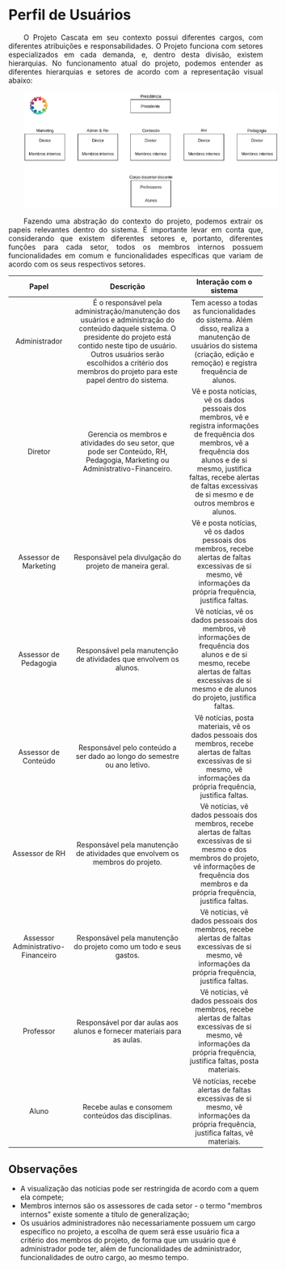 <style> p { text-align: justify; text-indent: 30px; } </style>

# Perfil de Usuários

O Projeto Cascata em seu contexto possui diferentes cargos, com diferentes atribuições e responsabilidades. O Projeto funciona com setores especializados em cada demanda, e, dentro desta divisão, existem hierarquias. No funcionamento atual do projeto, podemos entender as diferentes hierarquias e setores de acordo com a representação visual abaixo:

![Papeis do Sistema](../img/setores_hierarquias.png)

Fazendo uma abstração do contexto do projeto, podemos extrair os papeis relevantes dentro do sistema. É importante levar em conta que, considerando que existem diferentes setores e, portanto, diferentes funções para cada setor, todos os membros internos possuem funcionalidades em comum e funcionalidades específicas que variam de acordo com os seus respectivos setores.

|                Papel               |                                                                                                                                 Descrição                                                                                                                                 |                                                                                                                Interação com o sistema                                                                                                                |
|:----------------------------------:|:-------------------------------------------------------------------------------------------------------------------------------------------------------------------------------------------------------------------------------------------------------------------------:|:-----------------------------------------------------------------------------------------------------------------------------------------------------------------------------------------------------------------------------------------------------:|
|            Administrador           | É o responsável pela administração/manutenção dos usuários e administração do conteúdo daquele sistema. O presidente do projeto está contido neste tipo de usuário. Outros usuários serão escolhidos a critério dos membros do projeto para este papel dentro do sistema. |                                                                        Tem acesso a todas as funcionalidades do sistema. Além disso, realiza a manutenção de usuários do sistema (criação, edição e remoção) e registra frequência de alunos.                                                                        |
|               Diretor              |                                                                              Gerencia os membros e atividades do seu setor, que pode ser Conteúdo, RH, Pedagogia, Marketing ou  Administrativo-Financeiro.                                                                             | Vê e posta notícias, vê os dados pessoais dos membros, vê e registra informações de frequência dos membros, vê a frequência dos alunos e de si mesmo, justifica faltas, recebe alertas de faltas excessivas de si mesmo e de outros membros e alunos. |
|        Assessor de Marketing       |                                                                                                          Responsável pela divulgação do projeto de maneira geral.                                                                                                         |                                            Vê e posta notícias, vê os dados pessoais dos membros, recebe alertas de faltas excessivas de si mesmo, vê informações da própria frequência, justifica faltas.                                            |
|        Assessor de Pedagogia       |                                                                                                     Responsável pela manutenção de atividades que envolvem os alunos.                                                                                                     |                            Vê notícias, vê os dados pessoais dos membros, vê informações de frequência dos alunos e de si mesmo, recebe alertas de faltas excessivas de si mesmo e de alunos do projeto, justifica faltas.                            |
|        Assessor de Conteúdo        |                                                                                                  Responsável pelo conteúdo a ser dado ao longo do semestre ou ano letivo.                                                                                                 |                                        Vê notícias, posta materiais, vê os dados pessoais dos membros, recebe alertas de faltas excessivas de si mesmo, vê informações da própria frequência, justifica faltas.                                       |
|           Assessor de RH           |                                                                                               Responsável pela manutenção de atividades que envolvem os membros do projeto.                                                                                               |                       Vê notícias, vê dados pessoais dos membros, recebe alertas de faltas excessivas de si mesmo e dos membros do projeto, vê informações de frequência dos membros e da própria frequência, justifica faltas.                       |
| Assessor Administrativo-Financeiro |                                                                                                     Responsável pela manutenção do projeto como um todo e seus gastos.                                                                                                    |                                                  Vê notícias, vê dados pessoais dos membros, recebe alertas de faltas excessivas de si mesmo, vê informações da própria frequência, justifica faltas.                                                 |
|              Professor             |                                                                                                  Responsável por dar aulas aos alunos e fornecer materiais para as aulas.                                                                                                 |                                         Vê notícias, vê dados pessoais dos membros, recebe alertas de faltas excessivas de si mesmo, vê informações da própria frequência, justifica faltas, posta materiais.                                         |
|                Aluno               |                                                                                                             Recebe aulas e consomem conteúdos das disciplinas.                                                                                                            |                                                          Vê notícias, recebe alertas de faltas excessivas de si mesmo, vê informações da própria frequência, justifica faltas, vê materiais.                                                          |

## Observações
* A visualização das notícias pode ser restringida de acordo com a quem ela compete;
* Membros internos são os assessores de cada setor - o termo "membros internos" existe somente a título de generalização;
* Os usuários administradores não necessariamente possuem um cargo específico no projeto, a escolha de quem será esse usuário fica a critério dos membros do projeto, de forma que um usuário que é administrador pode ter, além de funcionalidades de administrador, funcionalidades de outro cargo, ao mesmo tempo.